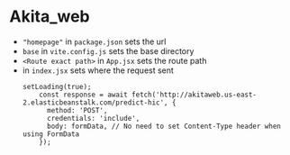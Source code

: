 # Akita_web

* `"homepage"` in `package.json` sets the url
* `base` in `vite.config.js` sets the base directory
* `<Route exact path>` in `App.jsx` sets the route path
* in `index.jsx` sets where the request sent
  ```
  setLoading(true);
      const response = await fetch('http://akitaweb.us-east-2.elasticbeanstalk.com/predict-hic', {
        method: 'POST',
        credentials: 'include',
        body: formData, // No need to set Content-Type header when using FormData
      });
  ``` 
 
 
